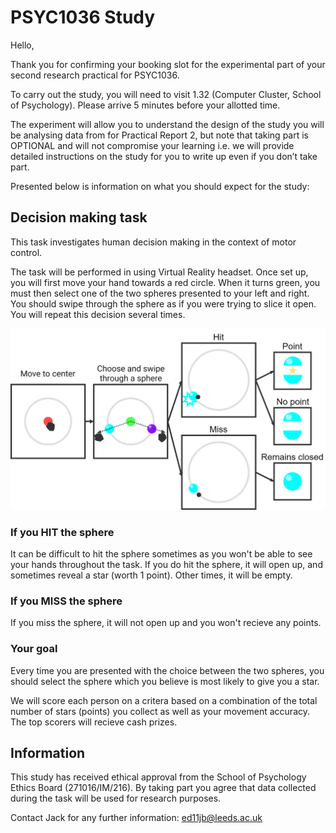 ﻿# PSYC1036 Study

Hello,

Thank you for confirming your booking slot for the experimental part of your second research practical for PSYC1036.

To carry out the study, you will need to visit 1.32 (Computer Cluster, School of Psychology). Please arrive 5 minutes before your allotted time.

The experiment will allow you to understand the design of the study you will be analysing data from for Practical Report 2, but note that taking part is OPTIONAL and will not compromise your learning i.e. we will provide detailed instructions on the study for you to write up even if you don’t take part.

Presented below is information on what you should expect for the study:

## Decision making task

This task investigates human decision making in the context of motor control.

The task will be performed in using Virtual Reality headset. Once set up, you will first move your hand towards a red circle. When it turns green, you must then select one of the two spheres presented to your left and right. You should swipe through the sphere as if you were trying to slice it open. You will repeat this decision several times.
 

![diagram.png](diagram.png)


### If you HIT the sphere

It can be difficult to hit the sphere sometimes as you won't be able to see your hands throughout the task. If you do hit the sphere, it will open up, and sometimes reveal a star (worth 1 point). Other times, it will be empty. 

### If you MISS the sphere

If you miss the sphere, it will not open up and you won't recieve any points.

### Your goal

Every time you are presented with the choice between the two spheres, you should select the sphere which you believe is most likely to give you a star. 

We will score each person on a critera based on a combination of the total number of stars (points) you collect as well as your movement accuracy. The top scorers will recieve cash prizes.

## Information

This study has received ethical approval from the School of Psychology Ethics Board (271016/IM/216). By taking part you agree that data collected during the task will be used for research purposes.

Contact Jack for any further information: ed11jb@leeds.ac.uk
